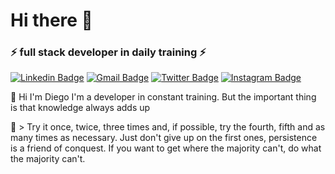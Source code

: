 # Hi there 👋

### ⚡ full stack developer in daily training ⚡

[![Linkedin Badge](https://img.shields.io/badge/-LinkedIn-6633cc?style=flat-square&logo=Linkedin&logoColor=white&link=https://www.linkedin.com/in/diego-bayerl-hupp-2b39801b2//)](https://www.linkedin.com/in/diego-bayerl-hupp-2b39801b2/)
[![Gmail Badge](https://img.shields.io/badge/-Gmail-6633cc?style=flat-square&logo=Gmail&logoColor=white&link=mailto:diegobayerl3@gmail.com)](mailto:diegobayerl3@gmail.com)
[![Twitter Badge](https://img.shields.io/badge/-@diego_hupp-6633cc?style=flat-square&labelColor=6633cc&logo=twitter&logoColor=white&link=https://twitter.com/diego_hupp)](https://twitter.com/diego_hupp)
[![Instagram Badge](https://img.shields.io/badge/-intagran-6633cc?style=flat-square&logo=Instagram&logoColor=white&link=https://www.instagram.com/diego_bayerl/)](https://www.instagram.com/diego_bayerl/)

 🔭 Hi I'm Diego
    I'm a developer in constant training. But the important thing is that knowledge always adds up
 
🚀 > Try it once, twice, three times and, if possible, try the fourth, fifth and as many times as necessary. Just don't give up on the first ones, persistence is a friend of conquest. If you want to get where the majority can't, do what the majority can't.

